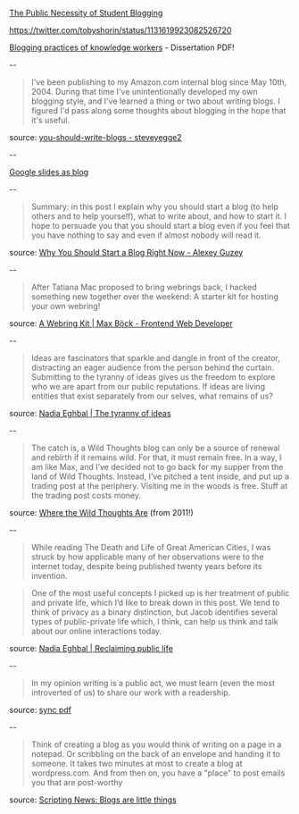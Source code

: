 ---
---

[The Public Necessity of Student Blogging](http://hybridpedagogy.org/public-necessity-student-blogging/)

<https://twitter.com/tobyshorin/status/1131619923082526720>

[Blogging practices of knowledge workers](http://blog.mathemagenic.com/download/passionAtWork.pdf) - Dissertation PDF!

--

>I've been publishing to my Amazon.com internal blog since May 10th, 2004. During that time I've unintentionally developed my own blogging style, and I've learned a thing or two about writing blogs. I figured I'd pass along some thoughts about blogging in the hope that it's useful.

source: [you-should-write-blogs - steveyegge2](https://sites.google.com/site/steveyegge2/you-should-write-blogs)

--

[Google slides as blog](https://docs.google.com/presentation/d/1GWSFltGp0Qr9YKzu4cc_4eGhFcWCrzGN0zn5G0vp3mE/edit#slide=id.p)

--

>Summary: in this post I explain why you should start a blog (to help others and to help yourself), what to write about, and how to start it. I hope to persuade you that you should start a blog even if you feel that you have nothing to say and even if almost nobody will read it.

source: [Why You Should Start a Blog Right Now - Alexey Guzey](https://guzey.com/personal/why-have-a-blog/)

--

>After Tatiana Mac proposed to bring webrings back, I hacked something new together over the weekend: A starter kit for hosting your own webring!

source: [A Webring Kit | Max Böck - Frontend Web Developer](https://mxb.dev/blog/webring-kit/)

--

>Ideas are fascinators that sparkle and dangle in front of the creator, distracting an eager audience from the person behind the curtain. Submitting to the tyranny of ideas gives us the freedom to explore who we are apart from our public reputations. If ideas are living entities that exist separately from our selves, what remains of us?

source: [Nadia Eghbal | The tyranny of ideas](https://nadiaeghbal.com/ideas)

--

>The catch is, a Wild Thoughts blog can only be a source of renewal and rebirth if it remains wild. For that, it must remain free. In a way, I am like Max, and I’ve decided not to go back for my supper from the land of Wild Thoughts. Instead, I’ve pitched a tent inside, and put up a trading post at the periphery. Visiting me in the woods is free. Stuff at the trading post costs money.

source: [Where the Wild Thoughts Are](https://www.ribbonfarm.com/2011/03/01/where-the-wild-thoughts-are/) (from 2011!)

--

>While reading The Death and Life of Great American Cities, I was struck by how applicable many of her observations were to the internet today, despite being published twenty years before its invention.

>One of the most useful concepts I picked up is her treatment of public and private life, which I’d like to break down in this post. We tend to think of privacy as a binary distinction, but Jacob identifies several types of public-private life which, I think, can help us think and talk about our online interactions today.

source: [Nadia Eghbal | Reclaiming public life](https://nadiaeghbal.com/public-life)

--

>In my opinion writing is a public act, we must learn (even the most introverted of us) to share our work with a readership. 

source: [sync pdf](http://sync.abue.io/issues/190823db_sync2_34_giver.pdf)

--

>Think of creating a blog as you would think of writing on a page in a notepad. Or scribbling on the back of an envelope and handing it to someone. It takes two minutes at most to create a blog at wordpress.com. And from then on, you have a "place" to post emails you that are post-worthy

source: [Scripting News: Blogs are little things](http://scripting.com/2019/10/11/130545.html)